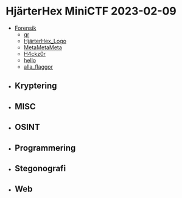 # **HjärterHex MiniCTF 2023-02-09**

* [Forensik](Forensik/)
  - [qr](Forensik/qr.png)
  - [HjärterHex_Logo](Forensik/HjärterHex_Logo.png)
  - [MetaMetaMeta](Forensik/MetaMetaMeta.png)
  - [H4ckz0r](Forensik/H4ckz0r.zip)
  - [hello](Forensik/hello.zip)
  - [alla_flaggor](Forensik/alla_flaggor.docx)
* Kryptering
  -
* MISC
  -
* OSINT
  -
* Programmering
  -
* Stegonografi
  -
* Web
  -
